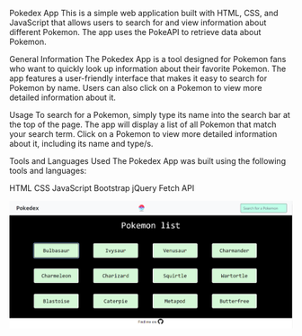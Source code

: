 Pokedex App
This is a simple web application built with HTML, CSS, and JavaScript that allows users to search for and view information about different Pokemon. The app uses the PokeAPI to retrieve data about Pokemon.

General Information
The Pokedex App is a tool designed for Pokemon fans who want to quickly look up information about their favorite Pokemon. The app features a user-friendly interface that makes it easy to search for Pokemon by name. Users can also click on a Pokemon to view more detailed information about it.

Usage
To search for a Pokemon, simply type its name into the search bar at the top of the page. The app will display a list of all Pokemon that match your search term. Click on a Pokemon to view more detailed information about it, including its name and type/s. 

Tools and Languages Used
The Pokedex App was built using the following tools and languages:

HTML
CSS
JavaScript
Bootstrap
jQuery
Fetch API

![Pokedex App Screenshot](img/Screenshot_pokedex.png)